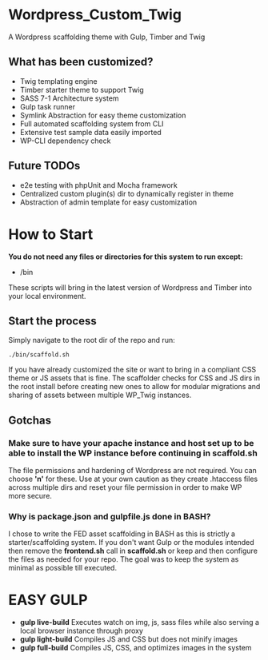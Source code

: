 # Wordpress_Custom_Twig
A Wordpress scaffolding theme with Gulp, Timber and Twig


## What has been customized?

 * Twig templating engine
 * Timber starter theme to support Twig
 * SASS 7-1 Architecture system
 * Gulp task runner
 * Symlink Abstraction for easy theme customization
 * Full automated scaffolding system from CLI
 * Extensive test sample data easily imported
 * WP-CLI dependency check
 
## Future TODOs

 * e2e testing with phpUnit and Mocha framework
 * Centralized custom plugin(s) dir to dynamically register in theme
 * Abstraction of admin template for easy customization
 
 # How to Start
 
 __You do not need any files or directories for this system to run except:__
  
  * /bin

These scripts will bring in the latest version of Wordpress and Timber into your local environment.

## Start the process

Simply navigate to the root dir of the repo and run:
```
./bin/scaffold.sh
```

If you have already customized the site or want to bring in a compliant CSS theme or JS assets that is fine. The scaffolder checks for CSS and JS dirs in the root install before creating new ones to allow for modular migrations and sharing of assets between multiple WP_Twig instances.

## Gotchas

### Make sure to have your apache instance and host set up to be able to install the WP instance before continuing in scaffold.sh

The file permissions and hardening of Wordpress are not required. You can choose __'n'__ for these. Use at your own caution as they create .htaccess files across multiple dirs and reset your file permission in order to make WP more secure.

### Why is package.json and gulpfile.js done in BASH?

I chose to write the FED asset scaffolding in BASH as this is strictly a starter/scaffolding system. If you don't want Gulp or the modules intended then remove the __frontend.sh__ call in __scaffold.sh__ or keep and then configure the files as needed for your repo. The goal was to keep the system as minimal as possible till executed.

# EASY GULP 

 * __gulp live-build__ Executes watch on img, js, sass files while also serving a local browser instance through proxy
 * __gulp light-build__ Compiles JS and CSS but does not minify images
 * __gulp full-build__ Compiles JS, CSS, and optimizes images in the system
